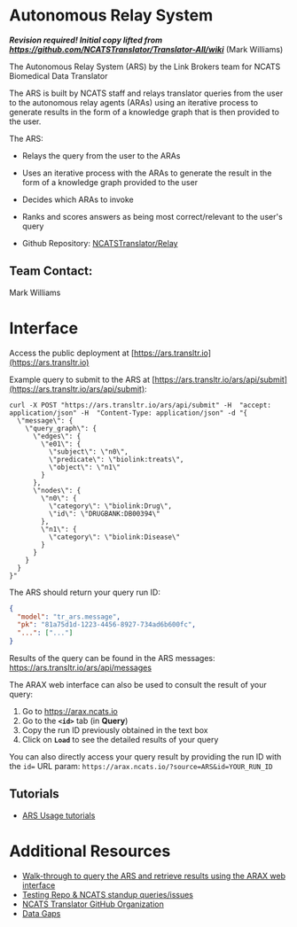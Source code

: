 # Autonomous Relay System

_**Revision required! Initial copy lifted from https://github.com/NCATSTranslator/Translator-All/wiki**_ (Mark Williams)

The Autonomous Relay System (ARS) by the Link Brokers team for NCATS Biomedical Data Translator

The ARS is built by NCATS staff and relays translator queries from the user to the autonomous relay agents (ARAs) using an iterative process to generate results in the form of a knowledge graph that is then provided to the user.

The ARS:

* Relays the query from the user to the ARAs
* Uses an iterative process with the ARAs to generate the result in the form of a knowledge graph provided to the user
* Decides which ARAs to invoke
* Ranks and scores answers as being most correct/relevant to the user's query

* Github Repository: [NCATSTranslator/Relay](https://github.com/NCATSTranslator/Relay)

## Team Contact: 

Mark Williams

# Interface

Access the public deployment at [https://ars.transltr.io](https://ars.transltr.io)

Example query to submit to the ARS at [https://ars.transltr.io/ars/api/submit](https://ars.transltr.io/ars/api/submit):

```
curl -X POST "https://ars.transltr.io/ars/api/submit" -H  "accept: application/json" -H  "Content-Type: application/json" -d "{
  \"message\": {
    \"query_graph\": {
      \"edges\": {
        \"e01\": {
          \"subject\": \"n0\",
          \"predicate\": \"biolink:treats\",
          \"object\": \"n1\"
        }
      },
      \"nodes\": {
        \"n0\": {
          \"category\": \"biolink:Drug\",
          \"id\": \"DRUGBANK:DB00394\"
        },
        \"n1\": {
          \"category\": \"biolink:Disease\"
        }
      }
    }
  }
}"
```

The ARS should return your query run ID:

```json
{
  "model": "tr_ars.message",
  "pk": "81a75d1d-1223-4456-8927-734ad6b600fc",
  "...": ["..."]
}
```

Results of the query can be found in the ARS messages: https://ars.transltr.io/ars/api/messages

The ARAX web interface can also be used to consult the result of your query: 

1. Go to https://arax.ncats.io
2. Go to the **`<id>`** tab (in **Query**)
3. Copy the run ID previously obtained in the text box
4. Click on **`Load`** to see the detailed results of your query

You can also directly access your query result by providing the run ID with the `id=` URL param: `https://arax.ncats.io/?source=ARS&id=YOUR_RUN_ID`

## Tutorials

* [ARS Usage tutorials](../guide-for-developers/tutorials/index.md)

# Additional Resources

* [Walk-through to query the ARS and retrieve results using the ARAX web interface](https://docs.google.com/document/d/1_a4gE_lY-2oZTrdFMtaZ_pxqNgd-x_1ZYI7hRGfFjng)
* [Testing Repo & NCATS standup queries/issues](https://github.com/NCATSTranslator/testing)
* [NCATS Translator GitHub Organization](https://github.com/NCATSTranslator)
* [Data Gaps](https://github.com/NCATSTranslator/DataGaps)
